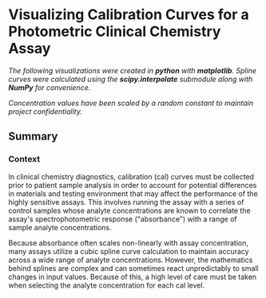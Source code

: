 # Visualizing Calibration Curves for a Photometric Clinical Chemistry Assay
*The following visualizations were created in **python** with **matplotlib**. Spline curves were 
calculated using the **scipy.interpolate** submodule along with **NumPy** for convenience.*

*Concentration values have been scaled by a random constant to maintain project confidentiality.*

## Summary
### Context
In clinical chemistry diagnostics, calibration (cal) curves must be collected prior to patient sample 
analysis in order to account for potential differences in materials and testing environment that may affect
the performance of the highly sensitive assays. This involves running the assay with a series of 
control samples whose analyte concentrations are known to correlate the assay's spectrophotometric 
response ("absorbance") with a range of sample analyte concentrations. 

Because absorbance often scales non-linearly with assay concentration, many assays utilize a cubic 
spline curve calculation to maintain accuracy across a wide range of analyte concentrations. However,
the mathematics behind splines are complex and can sometimes react unpredictably to small changes in
input values. Because of this, a high level of care must be taken when selecting the analyte concentration
for each cal level.


